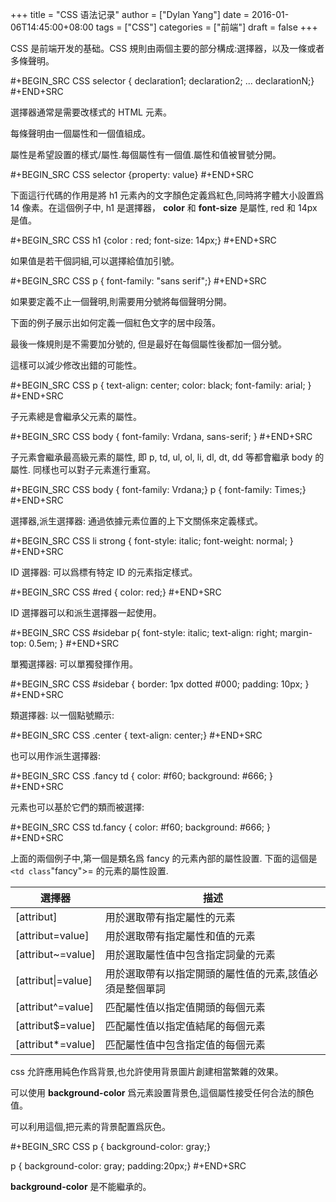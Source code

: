 +++
title = "CSS  语法记录"
author = ["Dylan Yang"]
date = 2016-01-06T14:45:00+08:00
tags = ["CSS"]
categories = ["前端"]
draft = false
+++

CSS 是前端开发的基础。CSS 規則由兩個主要的部分構成:選擇器，以及一條或者多條聲明。

\#+BEGIN\_SRC CSS
selector { declaration1; declaration2; ... declarationN;}
\#+END+SRC

選擇器通常是需要改樣式的 HTML 元素。

每條聲明由一個屬性和一個值組成。

屬性是希望設置的樣式/屬性.每個屬性有一個值.屬性和值被冒號分開。

\#+BEGIN\_SRC CSS
selector {property: value}
\#+END+SRC

下面這行代碼的作用是將 h1 元素內的文字顏色定義爲紅色,同時將字體大小設置爲 14 像素。在這個例子中, h1 是選擇器， **color** 和 **font-size** 是屬性, red 和 14px 是值。

\#+BEGIN\_SRC CSS
h1 {color : red; font-size: 14px;}
\#+END+SRC

如果值是若干個詞組,可以選擇給值加引號。

\#+BEGIN\_SRC CSS
p { font-family: "sans serif";}
\#+END+SRC

如果要定義不止一個聲明,則需要用分號將每個聲明分開。

下面的例子展示出如何定義一個紅色文字的居中段落。

最後一條規則是不需要加分號的, 但是最好在每個屬性後都加一個分號。

這樣可以減少修改出錯的可能性。

\#+BEGIN\_SRC CSS
p {
  text-align: center;
  color: black;
  font-family: arial;
}
\#+END+SRC

子元素總是會繼承父元素的屬性。

\#+BEGIN\_SRC CSS
body {
     font-family: Vrdana, sans-serif;
}
\#+END+SRC

子元素會繼承最高級元素的屬性, 即 p, td, ul, ol, li, dl, dt, dd 等都會繼承 body 的屬性. 同樣也可以對子元素進行重寫。

\#+BEGIN\_SRC CSS
body { font-family: Vrdana;}
p { font-family: Times;}
\#+END+SRC

選擇器,派生選擇器: 通過依據元素位置的上下文關係來定義樣式。

\#+BEGIN\_SRC CSS
li strong {
    font-style: italic;
    font-weight: normal;
}
\#+END+SRC

ID 選擇器: 可以爲標有特定 ID 的元素指定樣式。

\#+BEGIN\_SRC CSS
\#red { color: red;}
\#+END+SRC

ID 選擇器可以和派生選擇器一起使用。

\#+BEGIN\_SRC CSS
\#sidebar p{
    font-style: italic;
    text-align: right;
    margin-top: 0.5em;
}
\#+END+SRC

單獨選擇器: 可以單獨發揮作用。

\#+BEGIN\_SRC CSS
\#sidebar {
    border: 1px dotted #000;
    padding: 10px;
}
\#+END+SRC

類選擇器: 以一個點號顯示:

\#+BEGIN\_SRC CSS
.center { text-align: center;}
\#+END+SRC

也可以用作派生選擇器:

\#+BEGIN\_SRC CSS
.fancy td {
    color: #f60;
    background: #666;
}
\#+END+SRC

元素也可以基於它們的類而被選擇:

\#+BEGIN\_SRC CSS
td.fancy {
    color: #f60;
    background: #666;
}
\#+END+SRC

上面的兩個例子中,第一個是類名爲 fancy 的元素內部的屬性設置. 下面的這個是 `<td class`"fancy">= 的元素的屬性設置.

| 選擇器                 | 描述                         |
|---------------------|----------------------------|
| [attribut]             | 用於選取帶有指定屬性的元素   |
| [attribut=value]       | 用於選取帶有指定屬性和值的元素 |
| [attribut~=value]      | 用於選取屬性值中包含指定詞彙的元素 |
| [attribut&vert;=value] | 用於選取帶有以指定開頭的屬性值的元素,該值必須是整個單詞 |
| [attribut^=value]      | 匹配屬性值以指定值開頭的每個元素 |
| [attribut$=value]      | 匹配屬性值以指定值結尾的每個元素 |
| [attribut\*=value]     | 匹配屬性值中包含指定值的每個元素 |

css 允許應用純色作爲背景,也允許使用背景圖片創建相當繁雜的效果。

可以使用 **background-color** 爲元素設置背景色,這個屬性接受任何合法的顏色值。

可以利用這個,把元素的背景配置爲灰色。

\#+BEGIN\_SRC CSS
p { background-color: gray;}

p { background-color: gray; padding:20px;}
\#+END+SRC

**background-color** 是不能繼承的。
